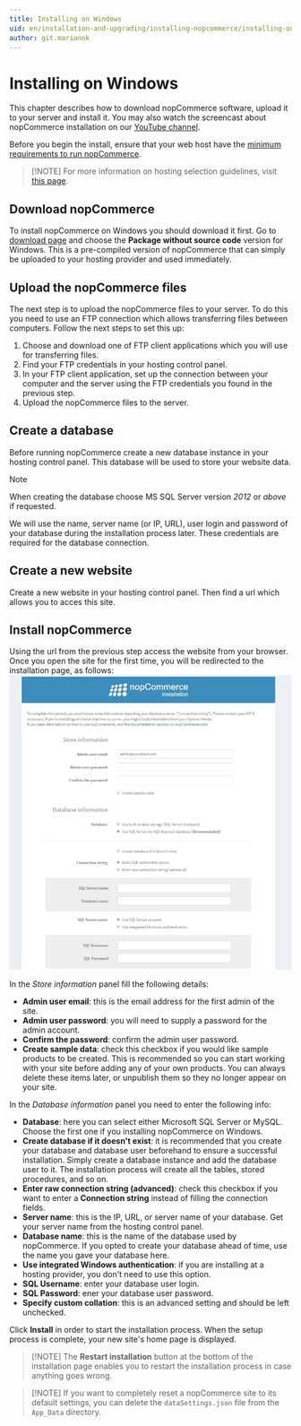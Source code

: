 ```yaml
---
title: Installing on Windows
uid: en/installation-and-upgrading/installing-nopcommerce/installing-on-windows
author: git.mariannk
---
```


# Installing on Windows

This chapter describes how to download nopCommerce software, upload it to your server and install it. You may also watch the screencast about nopCommerce installation on our [YouTube channel](https://www.youtube.com/watch?v=L7NGodeB9sQ).

Before you begin the install, ensure that your web host have the [minimum requirements to run nopCommerce](xref:en/installation-and-upgrading/technology-and-system-requirements).

> [!NOTE] For more information on hosting selection guidelines, visit [this page](xref:en/installation-and-upgrading/installing-nopcommerce/choose-a-hosting-company).

## Download nopCommerce
To install nopCommerce on Windows you should download it first. Go to [download page](https://www.nopcommerce.com/download-nopcommerce) and choose the **Package without source code** version for Windows. This is a pre-compiled version of nopCommerce that can simply be uploaded to your hosting provider and used immediately.

## Upload the nopCommerce files
The next step is to upload the nopCommerce files to your server. To do this you need to use an FTP connection which allows transferring files between computers. Follow the next steps to set this up:
1. Choose and download one of FTP client applications which you will use for transferring files.
1. Find your FTP credentials in your hosting control panel.
1. In your FTP client application, set up the connection between your computer and the server using the FTP credentials you found in the previous step.
1. Upload the nopCommerce files to the server.

## Create a database
Before running nopCommerce create a new database instance in your hosting control panel. This database will be used to store your website data.

> [!NOTE]
> 
> When creating the database choose MS SQL Server version *2012* or *above* if requested.

We will use the name, server name (or IP, URL), user login and password of your database during the installation process later. These credentials are required for the database connection.

## Create a new website
Create a new website in your hosting control panel. Then find a url which allows you to acces this site.

## Install nopCommerce
Using the url from the previous step access the website from your browser. Once you open the site for the first time, you will be redirected to the installation page, as follows: ![nopCommerce installation](_static/installing-local/installation.jpg)

In the *Store information* panel fill the following details:
* **Admin user email**: this is the email address for the first admin of the site.
* **Admin user password**: you will need to supply a password for the admin account.
* **Confirm the password**: confirm the admin user password.
* **Create sample data**: check this checkbox if you would like sample products to be created. This is recommended so you can start working with your site before adding any of your own products. You can always delete these items later, or unpublish them so they no longer appear on your site.

In the *Database information* panel you need to enter the following info:
* **Database**: here you can select either Microsoft SQL Server or MySQL. Choose the first one if you installing nopCommerce on Windows.
* **Create database if it doesn't exist**: it is recommended that you create your database and database user beforehand to ensure a successful installation. Simply create a database instance and add the database user to it. The installation process will create all the tables, stored procedures, and so on.
* **Enter raw connection string (advanced)**: check this checkbox if you want to enter a **Connection string** instead of filling the connection fields.
* **Server name**: this is the IP, URL, or server name of your database. Get your server name from the hosting control panel.
* **Database name**: this is the name of the database used by nopCommerce. If you opted to create your database ahead of time, use the name you gave your database here.
* **Use integrated Windows authentication**: if you are installing at a hosting provider, you don't need to use this option.
* **SQL Username**: enter your database user login.
* **SQL Password**: ener your database user password.
* **Specify custom collation**: this is an advanced setting and should be left unchecked.

Click **Install** in order to start the installation process. When the setup process is complete, your new site's home page is displayed.

> [!NOTE] The **Restart installation** button at the bottom of the installation page enables you to restart the installation process in case anything goes wrong.

> [!NOTE] If you want to completely reset a nopCommerce site to its default settings, you can delete the `dataSettings.json` file from the `App_Data` directory.
